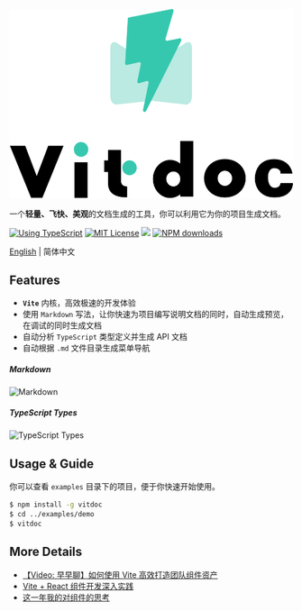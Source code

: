 <p align="center">
  <img src="./logo.svg" alt="Logo for project">
</p>

一个**轻量、飞快、美观**的文档生成的工具，你可以利用它为你的项目生成文档。

<p align="center">

[![Using TypeScript](https://img.shields.io/badge/%3C/%3E-TypeScript-0072C4.svg)](https://www.typescriptlang.org/)
[![MIT License](https://img.shields.io/npm/l/generator-bxd-oss.svg)](#License)
[![](https://flat.badgen.net/npm/v/vitdoc?icon=npm)](https://www.npmjs.com/package/vitdoc)
[![NPM downloads](http://img.shields.io/npm/dm/vitdoc.svg?style=flat-square)](http://npmjs.com/vitdoc)

</p>

[English](./README_EN.md) | 简体中文

## Features

- **`Vite`** 内核，高效极速的开发体验
- 使用 `Markdown` 写法，让你快速为项目编写说明文档的同时，自动生成预览，在调试的同时生成文档
- 自动分析 `TypeScript` 类型定义并生成 API 文档
- 自动根据 `.md` 文件目录生成菜单导航

##### Markdown

![Markdown](http://md.xiaobe.top/static/1.gif)

##### TypeScript Types

![TypeScript Types](http://md.xiaobe.top/static/2.gif)

## Usage & Guide

你可以查看 `examples` 目录下的项目，便于你快速开始使用。

```bash
$ npm install -g vitdoc
$ cd ../examples/demo
$ vitdoc
```

## More Details

- [【Video: 早早聊】如何使用 Vite 高效打造团队组件资产](https://www.bilibili.com/video/BV1ad4y1A773/)
- [Vite + React 组件开发深入实践](https://juejin.cn/post/6971244304828203021)
- [这一年我的对组件的思考](https://juejin.cn/post/6844904065684652045)
